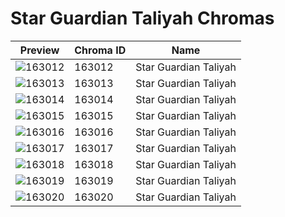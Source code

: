 # Star Guardian Taliyah Chromas

| Preview | Chroma ID | Name |
|---------|-----------|------|
| ![163012](https://raw.communitydragon.org/latest/plugins/rcp-be-lol-game-data/global/default/v1/champion-chroma-images/163/163012.png) | 163012 | Star Guardian Taliyah |
| ![163013](https://raw.communitydragon.org/latest/plugins/rcp-be-lol-game-data/global/default/v1/champion-chroma-images/163/163013.png) | 163013 | Star Guardian Taliyah |
| ![163014](https://raw.communitydragon.org/latest/plugins/rcp-be-lol-game-data/global/default/v1/champion-chroma-images/163/163014.png) | 163014 | Star Guardian Taliyah |
| ![163015](https://raw.communitydragon.org/latest/plugins/rcp-be-lol-game-data/global/default/v1/champion-chroma-images/163/163015.png) | 163015 | Star Guardian Taliyah |
| ![163016](https://raw.communitydragon.org/latest/plugins/rcp-be-lol-game-data/global/default/v1/champion-chroma-images/163/163016.png) | 163016 | Star Guardian Taliyah |
| ![163017](https://raw.communitydragon.org/latest/plugins/rcp-be-lol-game-data/global/default/v1/champion-chroma-images/163/163017.png) | 163017 | Star Guardian Taliyah |
| ![163018](https://raw.communitydragon.org/latest/plugins/rcp-be-lol-game-data/global/default/v1/champion-chroma-images/163/163018.png) | 163018 | Star Guardian Taliyah |
| ![163019](https://raw.communitydragon.org/latest/plugins/rcp-be-lol-game-data/global/default/v1/champion-chroma-images/163/163019.png) | 163019 | Star Guardian Taliyah |
| ![163020](https://raw.communitydragon.org/latest/plugins/rcp-be-lol-game-data/global/default/v1/champion-chroma-images/163/163020.png) | 163020 | Star Guardian Taliyah |